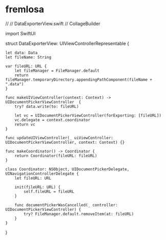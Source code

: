 # fremlosa
//
//  DataExporterView.swift
//  CollageBuilder


import SwiftUI

struct DataExporterView: UIViewControllerRepresentable {
    
    let data: Data
    let fileName: String
    
    var fileURL: URL {
        let fileManager = FileManager.default
        return fileManager.temporaryDirectory.appendingPathComponent(fileName + ".data")
    }
    
    func makeUIViewController(context: Context) -> UIDocumentPickerViewController  {
        try? data.write(to: fileURL)
        
        let vc = UIDocumentPickerViewController(forExporting: [fileURL])
        vc.delegate = context.coordinator
        return vc
    }
    
    func updateUIViewController(_ uiViewController: UIDocumentPickerViewController, context: Context) {}
    
    func makeCoordinator() -> Coordinator {
        return Coordinator(fileURL: fileURL)
    }
    
    class Coordinator: NSObject, UIDocumentPickerDelegate, UINavigationControllerDelegate {
        let fileURL: URL
        
        init(fileURL: URL) {
            self.fileURL = fileURL
        }
        
        func documentPickerWasCancelled(_ controller: UIDocumentPickerViewController) {
            try? FileManager.default.removeItem(at: fileURL)
        }
    }
}
